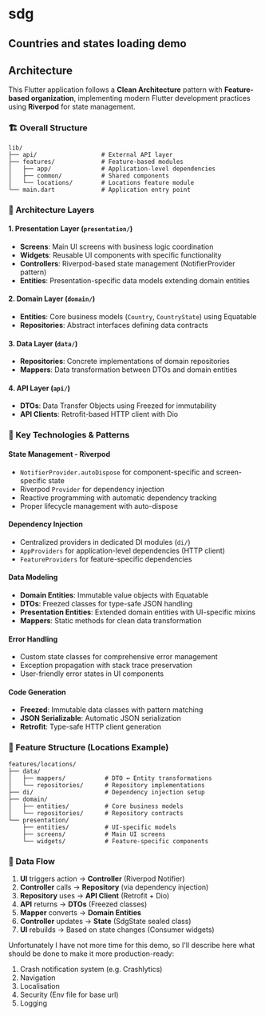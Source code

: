 # sdg

## Countries and states loading demo

## Architecture

This Flutter application follows a **Clean Architecture** pattern with **Feature-based organization**, implementing modern Flutter development practices using **Riverpod** for state management.

### 🏗️ Overall Structure

```
lib/
├── api/                  # External API layer
├── features/             # Feature-based modules
│   ├── app/              # Application-level dependencies
│   ├── common/           # Shared components
│   └── locations/        # Locations feature module
└── main.dart             # Application entry point
```

### 📐 Architecture Layers

#### 1. **Presentation Layer** (`presentation/`)
- **Screens**: Main UI screens with business logic coordination
- **Widgets**: Reusable UI components with specific functionality
- **Controllers**: Riverpod-based state management (NotifierProvider pattern)
- **Entities**: Presentation-specific data models extending domain entities

#### 2. **Domain Layer** (`domain/`)
- **Entities**: Core business models (`Country`, `CountryState`) using Equatable
- **Repositories**: Abstract interfaces defining data contracts

#### 3. **Data Layer** (`data/`)
- **Repositories**: Concrete implementations of domain repositories
- **Mappers**: Data transformation between DTOs and domain entities

#### 4. **API Layer** (`api/`)
- **DTOs**: Data Transfer Objects using Freezed for immutability
- **API Clients**: Retrofit-based HTTP client with Dio

### 🔧 Key Technologies & Patterns

#### **State Management - Riverpod**
- `NotifierProvider.autoDispose` for component-specific and screen-specific state
- Riverpod `Provider` for dependency injection
- Reactive programming with automatic dependency tracking
- Proper lifecycle management with auto-dispose

#### **Dependency Injection**
- Centralized providers in dedicated DI modules (`di/`)
- `AppProviders` for application-level dependencies (HTTP client)
- `FeatureProviders` for feature-specific dependencies

#### **Data Modeling**
- **Domain Entities**: Immutable value objects with Equatable
- **DTOs**: Freezed classes for type-safe JSON handling
- **Presentation Entities**: Extended domain entities with UI-specific mixins
- **Mappers**: Static methods for clean data transformation

#### **Error Handling**
- Custom state classes for comprehensive error management
- Exception propagation with stack trace preservation
- User-friendly error states in UI components

#### **Code Generation**
- **Freezed**: Immutable data classes with pattern matching
- **JSON Serializable**: Automatic JSON serialization
- **Retrofit**: Type-safe HTTP client generation

### 🎯 Feature Structure (Locations Example)

```
features/locations/
├── data/
│   ├── mappers/           # DTO ↔ Entity transformations
│   └── repositories/      # Repository implementations
├── di/                    # Dependency injection setup
├── domain/
│   ├── entities/          # Core business models
│   └── repositories/      # Repository contracts
└── presentation/
    ├── entities/          # UI-specific models
    ├── screens/           # Main UI screens
    └── widgets/           # Feature-specific components
```

### 🔄 Data Flow

1. **UI** triggers action → **Controller** (Riverpod Notifier)
2. **Controller** calls → **Repository** (via dependency injection)
3. **Repository** uses → **API Client** (Retrofit + Dio)
4. **API** returns → **DTOs** (Freezed classes)
5. **Mapper** converts → **Domain Entities**
6. **Controller** updates → **State** (SdgState sealed class)
7. **UI** rebuilds → Based on state changes (Consumer widgets)

Unfortunately I have not more time for this demo, so I'll describe here what should be done to make it more production-ready:
1. Crash notification system (e.g. Crashlytics) 
2. Navigation
3. Localisation
4. Security (Env file for base url)
5. Logging